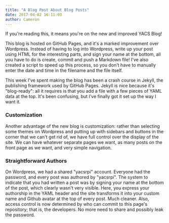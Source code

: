 ```yaml
---
title: "A Blog Post About Blog Posts"
date: 2017-04-02 16:11:03
author: Cameron
---
```


If you're reading this, it means you're on the new and improved YACS Blog!

This blog is hosted on GitHub Pages, and it's a marked improvement over Wordpress. Instead of having to log into Wordpress, write up your post using HTML for the interesting parts, and sign your name at the bottom, all you have to do is create, commit and push a Markdown file! I've also created a script to speed up this process, so you don't have to manually enter the date and time in the filename and the file itself.

This week I've spent making the blog has been a crash course in Jekyll, the publishing framework used by GitHub Pages. Jekyll is nice because it's "blog-ready": all it requires is that you add a file with a few pieces of YAML data at the top. It's been confusing, but I've finally got it set up the way I want it.

### Customization

Another advantage of the new blog is customization: rather than selecting some themes on Wordpress and putting up with sidebars and buttons in the corner that we can't get rid of, we have full control over the display of the site. We can have whatever separate pages we want, as many posts on the front page as we want, and very simple navigation.

### Straightforward Authors

On Wordpress, we had a shared "yacsrpi" account. Everyone had the password, and every post was authored by "yacsrpi". The system to indicate that you had written a post was by signing your name at the bottom of the post, which clearly wasn't very visible. Here, you express your authorship in the YAML header and the site transforms it into your custom name and Github avatar at the top of every post. Much cleaner. Also, access control is now determined by who can commit to this page's repository; that is, the developers. No more need to share and possibly leak the password.
